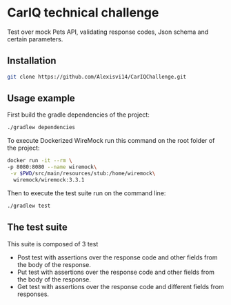 # CarIQ technical challenge

Test over mock Pets API, validating response codes, Json schema and
certain parameters.

## Installation

```sh
git clone https://github.com/Alexisvi14/CarIQChallenge.git
```

## Usage example

First build the gradle dependencies of the project:

```sh
./gradlew dependencies
```

To execute Dockerized WireMock run this command on the root folder of the project:

```sh
docker run -it --rm \
-p 8080:8080 --name wiremock\
 -v $PWD/src/main/resources/stub:/home/wiremock\
  wiremock/wiremock:3.3.1

```

Then to execute the test suite run on the command line:

```sh
./gradlew test
```

## The test suite

This suite is composed of 3 test

- Post test with assertions over the response code and other fields from the body of the response.
- Put test with assertions over the response code and other fields from the body of the response.
- Get test with assertions over the response code and different fields from responses.

